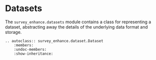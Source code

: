 # Datasets

The `survey_enhance.datasets` module contains a class for representing a dataset, abstracting away the details of the underlying data format and storage.

```{eval-rst}
.. autoclass:: survey_enhance.dataset.Dataset
    :members:
    :undoc-members:
    :show-inheritance:
```